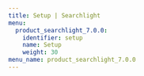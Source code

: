 ```yaml
---
title: Setup | Searchlight
menu:
  product_searchlight_7.0.0:
    identifier: setup
    name: Setup
    weight: 30
menu_name: product_searchlight_7.0.0
---
```

